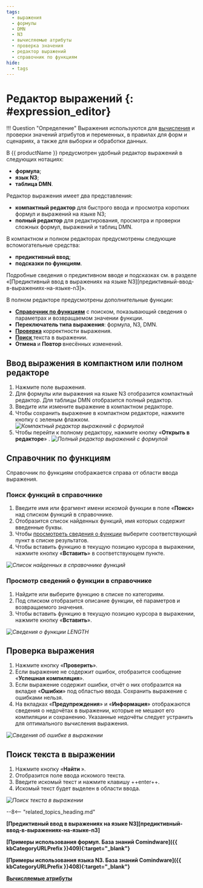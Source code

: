 ```yaml
---
tags:
  - выражения
  - формулы
  - DMN
  - N3
  - вычисляемые атрибуты
  - проверка значения
  - редактор выражений
  - справочник по функциям
hide:
  - tags
---
```


# Редактор выражений {: #expression_editor}

!!! Question "Определение"
    Выражения используются для [вычисления](calculated_attribute.md) и проверки значений атрибутов и переменных, в правилах для форм и сценариях, а также для выборки и обработки данных.

В {{ productName }} предусмотрен удобный редактор выражений в следующих нотациях:

* **формула**;
* **язык N3**;
* **таблица DMN**.

Редактор выражения имеет два представления:

* **компактный редактор** для быстрого ввода и просмотра коротких формул и выражений на языке N3;
* **полный редактор** для редактирования, просмотра и проверки сложных формул, выражений и таблиц DMN.

В компактном и полном редакторах предусмотрены следующие вспомогательные средства:

* **предиктивный ввод**;
* **подсказки по функциям**.

Подробные сведения о предиктивном вводе и подсказках см. в разделе «[Предиктивный ввод в выражениях на языке N3][предиктивный-ввод-в-выражениях-на-языке-n3]».

В полном редакторе предусмотрены дополнительные функции:

* **[Справочник по функциям](#справочник-по-функциям)** с поиском, показывающий сведения о параметрах и возвращаемом значении функции.
* **Переключатель типа выражения**: формула, N3, DMN.
* **[Проверка](#проверка-выражения)** корректности выражения.
* **[Поиск <i class="fa-light fa-search"></i>](#поиск-текста-в-выражении)** текста в выражении.
* **Отмена <i class="fa-light fa-undo"></i>** и **Повтор <i class="fa-light fa-redo"></i>** внесённых изменений.

## Ввод выражения в компактном или полном редакторе

1. Нажмите поле выражения.
2. Для формулы или выражения на языке N3 отобразится компактный редактор. Для таблицы DMN отобразится полный редактор.
3. Введите или измените выражение в компактном редакторе.
4. Чтобы сохранить выражение в компактном редакторе, нажмите кнопку с зеленым флажком.
*![Компактный редактор выражений с формулой](calculated_attribute_compact_editor.png)*
5. Чтобы перейти к полному редактору, нажмите кнопку «**Открыть в редакторе**» <i class="fa-light fa-share"></i>.
*![Полный редактор выражений с формулой](expression_editor.png)*

## Справочник по функциям

Справочник по функциям отображается справа от области ввода выражения.

### Поиск функций в справочнике

1. Введите имя или фрагмент имени искомой функции в поле «**Поиск**» над списком функций в справочнике.
2. Отобразится список найденных функций, имя которых содержит введенные буквы.
3. Чтобы [просмотреть сведения о функции](#просмотр-сведений-о-функции-в-справочнике) выберите соответствующий пункт в списке результатов.
4. Чтобы вставить функцию в текущую позицию курсора в выражении, нажмите кнопку «**Вставить**» в соответствующем пункте.

*![Список найденных в справочнике функций](expression_editor_found_functions.png)*

### Просмотр сведений о функции в справочнике

1. Найдите или выберите функцию в списке по категориям.
2. Под списком отобразится описание функции, её параметров и возвращаемого значения.
3. Чтобы вставить функцию в текущую позицию курсора в выражении, нажмите кнопку «**Вставить**».

*![Сведения о функции LENGTH](expression_editor_function_info.png)*

## Проверка выражения

1. Нажмите кнопку «**Проверить**».
2. Если выражение не содержит ошибок, отобразится сообщение «**Успешная компиляция**».
3. Если выражение содержит ошибки, отчёт о них отобразится на вкладке «**Ошибки**» под областью ввода. Сохранить выражение с ошибками нельзя.
4. На вкладках «**Предупреждения**» и «**Информация**» отображаются сведения о недочётах в выражении, которые не мешают его компиляции и сохранению. Указанные недочёты следует устранить для оптимального вычисления выражения.

*![Сведения об ошибке в выражении](expression_editor_function_error_report.png)*

## Поиск текста в выражении

1. Нажмите кнопку «**Найти <i class="fa-light fa-search"></i>**».
2. Отобразится поле ввода искомого текста.
3. Введите искомый текст и нажмите клавишу ++enter++.
4. Искомый текст будет выделен в области ввода.

*![Поиск текста в выражении](expression_editor_found_text.png)*

--8<-- "related_topics_heading.md"

**[Предиктивный ввод в выражениях на языке N3][предиктивный-ввод-в-выражениях-на-языке-n3]**

**[Примеры использования формул. База знаний Comindware]({{ kbCategoryURLPrefix }}409){:target="_blank"}**

**[Примеры использования языка N3. База знаний Comindware]({{ kbCategoryURLPrefix }}408){:target="_blank"}**

**[Вычисляемые атрибуты](calculated_attribute.md)**
